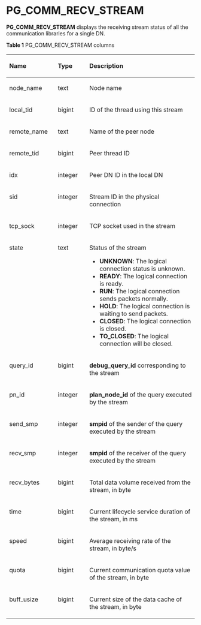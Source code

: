 # PG\_COMM\_RECV\_STREAM<a name="EN-US_TOPIC_0311526903"></a>

**PG\_COMM\_RECV\_STREAM**  displays the receiving stream status of all the communication libraries for a single DN.

**Table  1**  PG\_COMM\_RECV\_STREAM columns

<a name="en-us_topic_0059778025_t616a7895dbd144569136454bbb7baea0"></a>
<table><thead align="left"><tr id="en-us_topic_0059778025_rb8f35319242c42569fd02fd7dce8cc6c"><th class="cellrowborder" valign="top" width="25.77%" id="mcps1.2.4.1.1"><p id="en-us_topic_0059778025_acebe9b8aefc84ec1a7a9c072db7b3840"><a name="en-us_topic_0059778025_acebe9b8aefc84ec1a7a9c072db7b3840"></a><a name="en-us_topic_0059778025_acebe9b8aefc84ec1a7a9c072db7b3840"></a>Name</p>
</th>
<th class="cellrowborder" valign="top" width="16.73%" id="mcps1.2.4.1.2"><p id="en-us_topic_0059778025_a2a25b1a8ece94cda940006f6bbb2897d"><a name="en-us_topic_0059778025_a2a25b1a8ece94cda940006f6bbb2897d"></a><a name="en-us_topic_0059778025_a2a25b1a8ece94cda940006f6bbb2897d"></a>Type</p>
</th>
<th class="cellrowborder" valign="top" width="57.49999999999999%" id="mcps1.2.4.1.3"><p id="en-us_topic_0059778025_a3363864794de4a378bdf1722a324696b"><a name="en-us_topic_0059778025_a3363864794de4a378bdf1722a324696b"></a><a name="en-us_topic_0059778025_a3363864794de4a378bdf1722a324696b"></a>Description</p>
</th>
</tr>
</thead>
<tbody><tr id="en-us_topic_0059778025_rdcc0520b1c1d42cbab24bfb9b15ec5a3"><td class="cellrowborder" valign="top" width="25.77%" headers="mcps1.2.4.1.1 "><p id="en-us_topic_0059778025_en-us_topic_0058966213_p563244145640"><a name="en-us_topic_0059778025_en-us_topic_0058966213_p563244145640"></a><a name="en-us_topic_0059778025_en-us_topic_0058966213_p563244145640"></a>node_name</p>
</td>
<td class="cellrowborder" valign="top" width="16.73%" headers="mcps1.2.4.1.2 "><p id="en-us_topic_0059778025_a1548ea09df904a07b226e53371d3239c"><a name="en-us_topic_0059778025_a1548ea09df904a07b226e53371d3239c"></a><a name="en-us_topic_0059778025_a1548ea09df904a07b226e53371d3239c"></a>text</p>
</td>
<td class="cellrowborder" valign="top" width="57.49999999999999%" headers="mcps1.2.4.1.3 "><p id="en-us_topic_0059778025_a3063ce597889471397552426e80a91ee"><a name="en-us_topic_0059778025_a3063ce597889471397552426e80a91ee"></a><a name="en-us_topic_0059778025_a3063ce597889471397552426e80a91ee"></a>Node name</p>
</td>
</tr>
<tr id="en-us_topic_0059778025_rb94b0eb4dd8d4d618a6c1a1a1b7049fb"><td class="cellrowborder" valign="top" width="25.77%" headers="mcps1.2.4.1.1 "><p id="en-us_topic_0059778025_a96d57e79953f442583003f5eec4c76f7"><a name="en-us_topic_0059778025_a96d57e79953f442583003f5eec4c76f7"></a><a name="en-us_topic_0059778025_a96d57e79953f442583003f5eec4c76f7"></a>local_tid</p>
</td>
<td class="cellrowborder" valign="top" width="16.73%" headers="mcps1.2.4.1.2 "><p id="en-us_topic_0059778025_a879ec8e847824ade8ff05eeabd34a563"><a name="en-us_topic_0059778025_a879ec8e847824ade8ff05eeabd34a563"></a><a name="en-us_topic_0059778025_a879ec8e847824ade8ff05eeabd34a563"></a>bigint</p>
</td>
<td class="cellrowborder" valign="top" width="57.49999999999999%" headers="mcps1.2.4.1.3 "><p id="en-us_topic_0059778025_adbbe5c13fc4244ec808640472ac7d4f6"><a name="en-us_topic_0059778025_adbbe5c13fc4244ec808640472ac7d4f6"></a><a name="en-us_topic_0059778025_adbbe5c13fc4244ec808640472ac7d4f6"></a>ID of the thread using this stream</p>
</td>
</tr>
<tr id="en-us_topic_0059778025_r4623a2a726324077a105207526b42d9b"><td class="cellrowborder" valign="top" width="25.77%" headers="mcps1.2.4.1.1 "><p id="en-us_topic_0059778025_a42d87fdffd0f4e68bea7d10b6fc939a8"><a name="en-us_topic_0059778025_a42d87fdffd0f4e68bea7d10b6fc939a8"></a><a name="en-us_topic_0059778025_a42d87fdffd0f4e68bea7d10b6fc939a8"></a>remote_name</p>
</td>
<td class="cellrowborder" valign="top" width="16.73%" headers="mcps1.2.4.1.2 "><p id="en-us_topic_0059778025_ac170d1953ce64656b88f67d53681faa7"><a name="en-us_topic_0059778025_ac170d1953ce64656b88f67d53681faa7"></a><a name="en-us_topic_0059778025_ac170d1953ce64656b88f67d53681faa7"></a>text</p>
</td>
<td class="cellrowborder" valign="top" width="57.49999999999999%" headers="mcps1.2.4.1.3 "><p id="en-us_topic_0059778025_ab9c1087ed49c4de2b7b13c632dd2ca92"><a name="en-us_topic_0059778025_ab9c1087ed49c4de2b7b13c632dd2ca92"></a><a name="en-us_topic_0059778025_ab9c1087ed49c4de2b7b13c632dd2ca92"></a>Name of the peer node</p>
</td>
</tr>
<tr id="en-us_topic_0059778025_r455d3f6626cf4b5ea7274009285f70c7"><td class="cellrowborder" valign="top" width="25.77%" headers="mcps1.2.4.1.1 "><p id="en-us_topic_0059778025_adbb2b9b3bd54481394f93fd363f410bc"><a name="en-us_topic_0059778025_adbb2b9b3bd54481394f93fd363f410bc"></a><a name="en-us_topic_0059778025_adbb2b9b3bd54481394f93fd363f410bc"></a>remote_tid</p>
</td>
<td class="cellrowborder" valign="top" width="16.73%" headers="mcps1.2.4.1.2 "><p id="en-us_topic_0059778025_a90d714fc85744873a9e6b01ac99b1869"><a name="en-us_topic_0059778025_a90d714fc85744873a9e6b01ac99b1869"></a><a name="en-us_topic_0059778025_a90d714fc85744873a9e6b01ac99b1869"></a>bigint</p>
</td>
<td class="cellrowborder" valign="top" width="57.49999999999999%" headers="mcps1.2.4.1.3 "><p id="en-us_topic_0059778025_aa98e9dc2e3324ba98b01e92f8046ea13"><a name="en-us_topic_0059778025_aa98e9dc2e3324ba98b01e92f8046ea13"></a><a name="en-us_topic_0059778025_aa98e9dc2e3324ba98b01e92f8046ea13"></a>Peer thread ID</p>
</td>
</tr>
<tr id="en-us_topic_0059778025_r8e68fd3e0a1a432e81ab743c7c00a137"><td class="cellrowborder" valign="top" width="25.77%" headers="mcps1.2.4.1.1 "><p id="en-us_topic_0059778025_a12e6e4736b924aa89098a8ebf10257cd"><a name="en-us_topic_0059778025_a12e6e4736b924aa89098a8ebf10257cd"></a><a name="en-us_topic_0059778025_a12e6e4736b924aa89098a8ebf10257cd"></a>idx</p>
</td>
<td class="cellrowborder" valign="top" width="16.73%" headers="mcps1.2.4.1.2 "><p id="en-us_topic_0059778025_ab7407cf08fda4c44a54c7bc5a0133521"><a name="en-us_topic_0059778025_ab7407cf08fda4c44a54c7bc5a0133521"></a><a name="en-us_topic_0059778025_ab7407cf08fda4c44a54c7bc5a0133521"></a>integer</p>
</td>
<td class="cellrowborder" valign="top" width="57.49999999999999%" headers="mcps1.2.4.1.3 "><p id="en-us_topic_0059778025_a8853331624ee4692830d282456e0e9bb"><a name="en-us_topic_0059778025_a8853331624ee4692830d282456e0e9bb"></a><a name="en-us_topic_0059778025_a8853331624ee4692830d282456e0e9bb"></a>Peer DN ID in the local DN</p>
</td>
</tr>
<tr id="en-us_topic_0059778025_ra3d83aa1a30f41c69da7f4c900bfea9f"><td class="cellrowborder" valign="top" width="25.77%" headers="mcps1.2.4.1.1 "><p id="en-us_topic_0059778025_abee11dc8e08a47588100b1c33eff9630"><a name="en-us_topic_0059778025_abee11dc8e08a47588100b1c33eff9630"></a><a name="en-us_topic_0059778025_abee11dc8e08a47588100b1c33eff9630"></a>sid</p>
</td>
<td class="cellrowborder" valign="top" width="16.73%" headers="mcps1.2.4.1.2 "><p id="en-us_topic_0059778025_en-us_topic_0058966213_p42675749946"><a name="en-us_topic_0059778025_en-us_topic_0058966213_p42675749946"></a><a name="en-us_topic_0059778025_en-us_topic_0058966213_p42675749946"></a>integer</p>
</td>
<td class="cellrowborder" valign="top" width="57.49999999999999%" headers="mcps1.2.4.1.3 "><p id="en-us_topic_0059778025_a0d608ec9ffac4edd947a66eef624eeed"><a name="en-us_topic_0059778025_a0d608ec9ffac4edd947a66eef624eeed"></a><a name="en-us_topic_0059778025_a0d608ec9ffac4edd947a66eef624eeed"></a>Stream ID in the physical connection</p>
</td>
</tr>
<tr id="en-us_topic_0059778025_r7643ef74f99b4d2fbe5510b91d5202b5"><td class="cellrowborder" valign="top" width="25.77%" headers="mcps1.2.4.1.1 "><p id="en-us_topic_0059778025_a1f3b7a382a7a4c2fb05b5f2708e47036"><a name="en-us_topic_0059778025_a1f3b7a382a7a4c2fb05b5f2708e47036"></a><a name="en-us_topic_0059778025_a1f3b7a382a7a4c2fb05b5f2708e47036"></a>tcp_sock</p>
</td>
<td class="cellrowborder" valign="top" width="16.73%" headers="mcps1.2.4.1.2 "><p id="en-us_topic_0059778025_en-us_topic_0058966213_p54672817946"><a name="en-us_topic_0059778025_en-us_topic_0058966213_p54672817946"></a><a name="en-us_topic_0059778025_en-us_topic_0058966213_p54672817946"></a>integer</p>
</td>
<td class="cellrowborder" valign="top" width="57.49999999999999%" headers="mcps1.2.4.1.3 "><p id="en-us_topic_0059778025_a7484a706cd79492385aeaebeadd0ed9a"><a name="en-us_topic_0059778025_a7484a706cd79492385aeaebeadd0ed9a"></a><a name="en-us_topic_0059778025_a7484a706cd79492385aeaebeadd0ed9a"></a>TCP socket used in the stream</p>
</td>
</tr>
<tr id="en-us_topic_0059778025_r00c6d4225ead4e1d95a6ebd4f3da9505"><td class="cellrowborder" valign="top" width="25.77%" headers="mcps1.2.4.1.1 "><p id="en-us_topic_0059778025_acdca3a8110374cf886daff13c8e5a8fa"><a name="en-us_topic_0059778025_acdca3a8110374cf886daff13c8e5a8fa"></a><a name="en-us_topic_0059778025_acdca3a8110374cf886daff13c8e5a8fa"></a>state</p>
</td>
<td class="cellrowborder" valign="top" width="16.73%" headers="mcps1.2.4.1.2 "><p id="en-us_topic_0059778025_aa1a32579905d4d06b2c30d55c5350f72"><a name="en-us_topic_0059778025_aa1a32579905d4d06b2c30d55c5350f72"></a><a name="en-us_topic_0059778025_aa1a32579905d4d06b2c30d55c5350f72"></a>text</p>
</td>
<td class="cellrowborder" valign="top" width="57.49999999999999%" headers="mcps1.2.4.1.3 "><p id="en-us_topic_0059778025_acb2529679eed4ed7b54c9707cef99ee1"><a name="en-us_topic_0059778025_acb2529679eed4ed7b54c9707cef99ee1"></a><a name="en-us_topic_0059778025_acb2529679eed4ed7b54c9707cef99ee1"></a>Status of the stream</p>
<a name="ul1326154815220"></a><a name="ul1326154815220"></a><ul id="ul1326154815220"><li><strong id="b5191945105713"><a name="b5191945105713"></a><a name="b5191945105713"></a>UNKNOWN</strong>: The logical connection status is unknown.</li><li><strong id="b1132034825711"><a name="b1132034825711"></a><a name="b1132034825711"></a>READY</strong>: The logical connection is ready.</li><li><strong id="b18954125010577"><a name="b18954125010577"></a><a name="b18954125010577"></a>RUN</strong>: The logical connection sends packets normally.</li><li><strong id="b764615435710"><a name="b764615435710"></a><a name="b764615435710"></a>HOLD</strong>: The logical connection is waiting to send packets.</li><li><strong id="b9134059115711"><a name="b9134059115711"></a><a name="b9134059115711"></a>CLOSED</strong>: The logical connection is closed.</li><li><strong id="b0863172135815"><a name="b0863172135815"></a><a name="b0863172135815"></a>TO_CLOSED</strong>: The logical connection will be closed.</li></ul>
</td>
</tr>
<tr id="en-us_topic_0059778025_r275e5429893c4ffe9f91c03ca7263cab"><td class="cellrowborder" valign="top" width="25.77%" headers="mcps1.2.4.1.1 "><p id="en-us_topic_0059778025_a592a1be18b0046d6a0b9c8f7cd9120ca"><a name="en-us_topic_0059778025_a592a1be18b0046d6a0b9c8f7cd9120ca"></a><a name="en-us_topic_0059778025_a592a1be18b0046d6a0b9c8f7cd9120ca"></a>query_id</p>
</td>
<td class="cellrowborder" valign="top" width="16.73%" headers="mcps1.2.4.1.2 "><p id="en-us_topic_0059778025_en-us_topic_0058966213_p27606619413"><a name="en-us_topic_0059778025_en-us_topic_0058966213_p27606619413"></a><a name="en-us_topic_0059778025_en-us_topic_0058966213_p27606619413"></a>bigint</p>
</td>
<td class="cellrowborder" valign="top" width="57.49999999999999%" headers="mcps1.2.4.1.3 "><p id="en-us_topic_0059778025_aa17b77f30e4c4ddcb7f4f98b2eb65454"><a name="en-us_topic_0059778025_aa17b77f30e4c4ddcb7f4f98b2eb65454"></a><a name="en-us_topic_0059778025_aa17b77f30e4c4ddcb7f4f98b2eb65454"></a><strong id="b84235270616574"><a name="b84235270616574"></a><a name="b84235270616574"></a>debug_query_id</strong> corresponding to the stream</p>
</td>
</tr>
<tr id="en-us_topic_0059778025_rcfdbfe768028400391ce939b7c60e35a"><td class="cellrowborder" valign="top" width="25.77%" headers="mcps1.2.4.1.1 "><p id="en-us_topic_0059778025_a5139a98a08494a95a3a0b69f3f1fbdb4"><a name="en-us_topic_0059778025_a5139a98a08494a95a3a0b69f3f1fbdb4"></a><a name="en-us_topic_0059778025_a5139a98a08494a95a3a0b69f3f1fbdb4"></a>pn_id</p>
</td>
<td class="cellrowborder" valign="top" width="16.73%" headers="mcps1.2.4.1.2 "><p id="en-us_topic_0059778025_en-us_topic_0058966213_p590759559413"><a name="en-us_topic_0059778025_en-us_topic_0058966213_p590759559413"></a><a name="en-us_topic_0059778025_en-us_topic_0058966213_p590759559413"></a>integer</p>
</td>
<td class="cellrowborder" valign="top" width="57.49999999999999%" headers="mcps1.2.4.1.3 "><p id="en-us_topic_0059778025_accf25480f98f43b69db7882386b9d796"><a name="en-us_topic_0059778025_accf25480f98f43b69db7882386b9d796"></a><a name="en-us_topic_0059778025_accf25480f98f43b69db7882386b9d796"></a><strong id="b842352706165755"><a name="b842352706165755"></a><a name="b842352706165755"></a>plan_node_id</strong> of the query executed by the stream</p>
</td>
</tr>
<tr id="en-us_topic_0059778025_r57d81e96dcb546889c1f75716dadf9ef"><td class="cellrowborder" valign="top" width="25.77%" headers="mcps1.2.4.1.1 "><p id="en-us_topic_0059778025_a1b02234df3f74569ab6a448e46377312"><a name="en-us_topic_0059778025_a1b02234df3f74569ab6a448e46377312"></a><a name="en-us_topic_0059778025_a1b02234df3f74569ab6a448e46377312"></a>send_smp</p>
</td>
<td class="cellrowborder" valign="top" width="16.73%" headers="mcps1.2.4.1.2 "><p id="en-us_topic_0059778025_a96552f9416c34f269f272402e50b5f12"><a name="en-us_topic_0059778025_a96552f9416c34f269f272402e50b5f12"></a><a name="en-us_topic_0059778025_a96552f9416c34f269f272402e50b5f12"></a>integer</p>
</td>
<td class="cellrowborder" valign="top" width="57.49999999999999%" headers="mcps1.2.4.1.3 "><p id="en-us_topic_0059778025_ad42f10d667a948ec8a3a1a6f75090866"><a name="en-us_topic_0059778025_ad42f10d667a948ec8a3a1a6f75090866"></a><a name="en-us_topic_0059778025_ad42f10d667a948ec8a3a1a6f75090866"></a><strong id="b146266220"><a name="b146266220"></a><a name="b146266220"></a>smpid</strong> of the sender of the query executed by the stream</p>
</td>
</tr>
<tr id="en-us_topic_0059778025_r844499b9ba574b64a3ae52a91c525190"><td class="cellrowborder" valign="top" width="25.77%" headers="mcps1.2.4.1.1 "><p id="en-us_topic_0059778025_a1588a8efa11440e5a2c6fdcfef3036f4"><a name="en-us_topic_0059778025_a1588a8efa11440e5a2c6fdcfef3036f4"></a><a name="en-us_topic_0059778025_a1588a8efa11440e5a2c6fdcfef3036f4"></a>recv_smp</p>
</td>
<td class="cellrowborder" valign="top" width="16.73%" headers="mcps1.2.4.1.2 "><p id="en-us_topic_0059778025_a1773dd010d0540438bc52b290f763bbb"><a name="en-us_topic_0059778025_a1773dd010d0540438bc52b290f763bbb"></a><a name="en-us_topic_0059778025_a1773dd010d0540438bc52b290f763bbb"></a>integer</p>
</td>
<td class="cellrowborder" valign="top" width="57.49999999999999%" headers="mcps1.2.4.1.3 "><p id="en-us_topic_0059778025_a4378aa9cbc564fef9e6cd9071f0305b3"><a name="en-us_topic_0059778025_a4378aa9cbc564fef9e6cd9071f0305b3"></a><a name="en-us_topic_0059778025_a4378aa9cbc564fef9e6cd9071f0305b3"></a><strong id="b565221901212615"><a name="b565221901212615"></a><a name="b565221901212615"></a>smpid</strong> of the receiver of the query executed by the stream</p>
</td>
</tr>
<tr id="en-us_topic_0059778025_r5db8a153a2604514accc85a7c9766211"><td class="cellrowborder" valign="top" width="25.77%" headers="mcps1.2.4.1.1 "><p id="en-us_topic_0059778025_a8c9ac4fa57db46e4a619f8c484e8aed6"><a name="en-us_topic_0059778025_a8c9ac4fa57db46e4a619f8c484e8aed6"></a><a name="en-us_topic_0059778025_a8c9ac4fa57db46e4a619f8c484e8aed6"></a>recv_bytes</p>
</td>
<td class="cellrowborder" valign="top" width="16.73%" headers="mcps1.2.4.1.2 "><p id="en-us_topic_0059778025_aeb22f2fd67d94b50ae793015ba5035cc"><a name="en-us_topic_0059778025_aeb22f2fd67d94b50ae793015ba5035cc"></a><a name="en-us_topic_0059778025_aeb22f2fd67d94b50ae793015ba5035cc"></a>bigint</p>
</td>
<td class="cellrowborder" valign="top" width="57.49999999999999%" headers="mcps1.2.4.1.3 "><p id="en-us_topic_0059778025_aab1c6a9066134d86af05c4069ecfca4f"><a name="en-us_topic_0059778025_aab1c6a9066134d86af05c4069ecfca4f"></a><a name="en-us_topic_0059778025_aab1c6a9066134d86af05c4069ecfca4f"></a>Total data volume received from the stream, in byte</p>
</td>
</tr>
<tr id="en-us_topic_0059778025_rddeb3d43ce364ac083994b7547e37112"><td class="cellrowborder" valign="top" width="25.77%" headers="mcps1.2.4.1.1 "><p id="en-us_topic_0059778025_a68332501908c48aa89a378050dd843b7"><a name="en-us_topic_0059778025_a68332501908c48aa89a378050dd843b7"></a><a name="en-us_topic_0059778025_a68332501908c48aa89a378050dd843b7"></a>time</p>
</td>
<td class="cellrowborder" valign="top" width="16.73%" headers="mcps1.2.4.1.2 "><p id="en-us_topic_0059778025_a12b887b8bb274a3a9b5c79fdd2f34bc8"><a name="en-us_topic_0059778025_a12b887b8bb274a3a9b5c79fdd2f34bc8"></a><a name="en-us_topic_0059778025_a12b887b8bb274a3a9b5c79fdd2f34bc8"></a>bigint</p>
</td>
<td class="cellrowborder" valign="top" width="57.49999999999999%" headers="mcps1.2.4.1.3 "><p id="en-us_topic_0059778025_af603cbedd0fc4c138e5e331a4119e453"><a name="en-us_topic_0059778025_af603cbedd0fc4c138e5e331a4119e453"></a><a name="en-us_topic_0059778025_af603cbedd0fc4c138e5e331a4119e453"></a>Current lifecycle service duration of the stream, in ms</p>
</td>
</tr>
<tr id="en-us_topic_0059778025_r6b995b498d0c4afc9e37fa9b2b1ac783"><td class="cellrowborder" valign="top" width="25.77%" headers="mcps1.2.4.1.1 "><p id="en-us_topic_0059778025_a9b6a295e338d4ec0a30788fa610f8503"><a name="en-us_topic_0059778025_a9b6a295e338d4ec0a30788fa610f8503"></a><a name="en-us_topic_0059778025_a9b6a295e338d4ec0a30788fa610f8503"></a>speed</p>
</td>
<td class="cellrowborder" valign="top" width="16.73%" headers="mcps1.2.4.1.2 "><p id="en-us_topic_0059778025_afbea9e0c51d1474cb01d92ef41fb1759"><a name="en-us_topic_0059778025_afbea9e0c51d1474cb01d92ef41fb1759"></a><a name="en-us_topic_0059778025_afbea9e0c51d1474cb01d92ef41fb1759"></a>bigint</p>
</td>
<td class="cellrowborder" valign="top" width="57.49999999999999%" headers="mcps1.2.4.1.3 "><p id="en-us_topic_0059778025_a835d7b43315d4944859fb9b5e92f8c61"><a name="en-us_topic_0059778025_a835d7b43315d4944859fb9b5e92f8c61"></a><a name="en-us_topic_0059778025_a835d7b43315d4944859fb9b5e92f8c61"></a>Average receiving rate of the stream, in byte/s</p>
</td>
</tr>
<tr id="en-us_topic_0059778025_r22dea4d62538400fb0ed36c0d60d52d5"><td class="cellrowborder" valign="top" width="25.77%" headers="mcps1.2.4.1.1 "><p id="en-us_topic_0059778025_a5915406af4bf4112b8368676cb6d3362"><a name="en-us_topic_0059778025_a5915406af4bf4112b8368676cb6d3362"></a><a name="en-us_topic_0059778025_a5915406af4bf4112b8368676cb6d3362"></a>quota</p>
</td>
<td class="cellrowborder" valign="top" width="16.73%" headers="mcps1.2.4.1.2 "><p id="en-us_topic_0059778025_ab3d6ab8881834d729f3921b0a1aee1a3"><a name="en-us_topic_0059778025_ab3d6ab8881834d729f3921b0a1aee1a3"></a><a name="en-us_topic_0059778025_ab3d6ab8881834d729f3921b0a1aee1a3"></a>bigint</p>
</td>
<td class="cellrowborder" valign="top" width="57.49999999999999%" headers="mcps1.2.4.1.3 "><p id="en-us_topic_0059778025_a78192a6e7a0d4d479514fb5d09b97739"><a name="en-us_topic_0059778025_a78192a6e7a0d4d479514fb5d09b97739"></a><a name="en-us_topic_0059778025_a78192a6e7a0d4d479514fb5d09b97739"></a>Current communication quota value of the stream, in byte</p>
</td>
</tr>
<tr id="en-us_topic_0059778025_rb9adbb881c2a472f9c21e4d897255b9b"><td class="cellrowborder" valign="top" width="25.77%" headers="mcps1.2.4.1.1 "><p id="en-us_topic_0059778025_a6af1a3bc01364f12b19976f2693652c2"><a name="en-us_topic_0059778025_a6af1a3bc01364f12b19976f2693652c2"></a><a name="en-us_topic_0059778025_a6af1a3bc01364f12b19976f2693652c2"></a>buff_usize</p>
</td>
<td class="cellrowborder" valign="top" width="16.73%" headers="mcps1.2.4.1.2 "><p id="en-us_topic_0059778025_a07a6a03f536343e99ea93c098f22b215"><a name="en-us_topic_0059778025_a07a6a03f536343e99ea93c098f22b215"></a><a name="en-us_topic_0059778025_a07a6a03f536343e99ea93c098f22b215"></a>bigint</p>
</td>
<td class="cellrowborder" valign="top" width="57.49999999999999%" headers="mcps1.2.4.1.3 "><p id="en-us_topic_0059778025_a6d47e78c88dc432b96ed1e9026ecdecd"><a name="en-us_topic_0059778025_a6d47e78c88dc432b96ed1e9026ecdecd"></a><a name="en-us_topic_0059778025_a6d47e78c88dc432b96ed1e9026ecdecd"></a>Current size of the data cache of the stream, in byte</p>
</td>
</tr>
</tbody>
</table>

